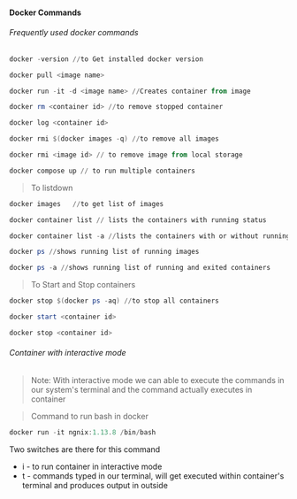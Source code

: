 #### Docker Commands
###### Frequently used docker commands

```powershell
docker -version //to Get installed docker version

docker pull <image name>

docker run -it -d <image name> //Creates container from image

docker rm <container id> //to remove stopped container

docker log <container id>

docker rmi $(docker images -q) //to remove all images

docker rmi <image id> // to remove image from local storage

docker compose up // to run multiple containers
```

> To listdown

```powershell
docker images   //to get list of images

docker container list // lists the containers with running status

docker container list -a //lists the containers with or without running status

docker ps //shows running list of running images

docker ps -a //shows running list of running and exited containers

```

> To Start and Stop containers

```powershell
docker stop $(docker ps -aq) //to stop all containers

docker start <container id>

docker stop <container id>
```

###### Container with interactive mode
> Note: With interactive mode we can able to execute the commands in our system's terminal and the command actually executes in container

> Command to run bash in docker

```powershell
docker run -it ngnix:1.13.8 /bin/bash
```
Two switches are there for this command
* i - to run container in interactive mode
* t - commands typed in our terminal, will get executed within container's terminal and produces output in outside


[//]: # (Tags: Frequently Used Docker Commands, Docker with interactive Mode, Docker)
[//]: # (Type: Asp.net Core - EntityFrameworkCore)
[//]: # (Rating: 2)
[//]: # (Languages:powershell)
[//]: # (ReadyState:Publish)
